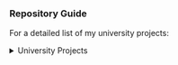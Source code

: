 ### Repository Guide

For a detailed list of my university projects:
<details>
<summary>University Projects</summary>
| Term | Repository Name | Language | Description |
|-----:|-----------|-----------|
| 1.1  | bus-booking | C | A bus booking application |
|     2| Python    ||
|     3| SQL       ||

</details>

<!--
**Janicon/Janicon** is a ✨ _special_ ✨ repository because its `README.md` (this file) appears on your GitHub profile.

Here are some ideas to get you started:

- 🔭 I’m currently working on ...
- 🌱 I’m currently learning ...
- 👯 I’m looking to collaborate on ...
- 🤔 I’m looking for help with ...
- 💬 Ask me about ...
- 📫 How to reach me: ...
- 😄 Pronouns: ...
- ⚡ Fun fact: ...
-->

